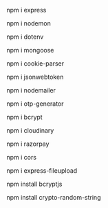 npm i express

npm i nodemon

npm i dotenv

npm i mongoose

npm i cookie-parser

npm i jsonwebtoken

npm i nodemailer

npm i otp-generator

npm i bcrypt

npm i cloudinary

npm i razorpay

npm i cors

npm i express-fileupload

npm install bcryptjs

npm install crypto-random-string

